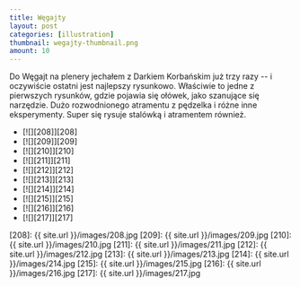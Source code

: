 ```yaml
---
title: Węgajty
layout: post
categories: [illustration]
thumbnail: wegajty-thumbnail.png
amount: 10
---
```


Do Węgajt na plenery jechałem z Darkiem Korbańskim już trzy razy -- i oczywiście ostatni jest najlepszy rysunkowo. Właściwie to jedne z pierwszych rysunków, gdzie pojawia się ołówek, jako szanujące się narzędzie. Dużo rozwodnionego atramentu z pędzelka i różne inne eksperymenty. Super się rysuje stalówką i atramentem również.

* [![][208]][208]
* [![][209]][209]
* [![][210]][210]
* [![][211]][211]
* [![][212]][212]
* [![][213]][213]
* [![][214]][214]
* [![][215]][215]
* [![][216]][216]
* [![][217]][217]

[208]: {{ site.url }}/images/208.jpg
[209]: {{ site.url }}/images/209.jpg
[210]: {{ site.url }}/images/210.jpg
[211]: {{ site.url }}/images/211.jpg
[212]: {{ site.url }}/images/212.jpg
[213]: {{ site.url }}/images/213.jpg
[214]: {{ site.url }}/images/214.jpg
[215]: {{ site.url }}/images/215.jpg
[216]: {{ site.url }}/images/216.jpg
[217]: {{ site.url }}/images/217.jpg